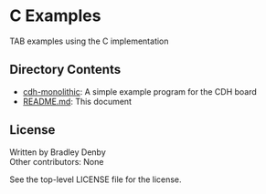 # C Examples

TAB examples using the C implementation

## Directory Contents

* [cdh-monolithic](cdh-monolithic/README.md): A simple example program for the
  CDH board
* [README.md](README.md): This document

## License

Written by Bradley Denby  
Other contributors: None

See the top-level LICENSE file for the license.
